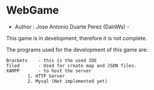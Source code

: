 # WebGame
- Author : Jose Antonio Duarte Perez (DainWs) -

This game is in development, therefore it is not complete.

The programs used for the development of this game are:

    Brackets    - this is the used IDE
    Tiled       - Used for create map and JSON files.
    XAMPP       - to host the server
            1. HTTP Server
            2. Mysql (Not implemented yet)
